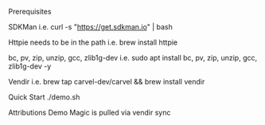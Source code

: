 Prerequisites

SDKMan
i.e. curl -s "https://get.sdkman.io" | bash

Httpie needs to be in the path
i.e. brew install httpie

bc, pv, zip, unzip, gcc, zlib1g-dev
i.e. sudo apt install bc, pv, zip, unzip, gcc, zlib1g-dev -y

Vendir
i.e. brew tap carvel-dev/carvel && brew install vendir

Quick Start
./demo.sh


Attributions
Demo Magic is pulled via vendir sync
